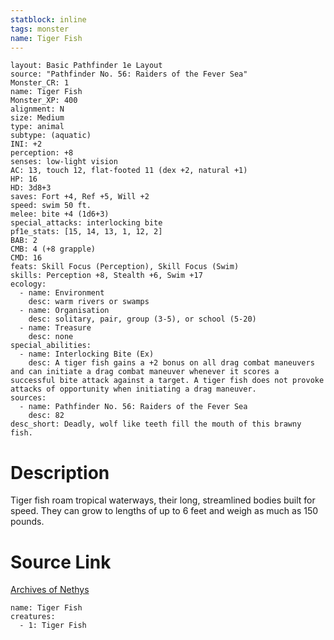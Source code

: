 ```yaml
---
statblock: inline
tags: monster
name: Tiger Fish
---
```

```statblock
layout: Basic Pathfinder 1e Layout
source: "Pathfinder No. 56: Raiders of the Fever Sea"
Monster_CR: 1
name: Tiger Fish
Monster_XP: 400
alignment: N
size: Medium
type: animal
subtype: (aquatic)
INI: +2
perception: +8
senses: low-light vision
AC: 13, touch 12, flat-footed 11 (dex +2, natural +1)
HP: 16
HD: 3d8+3
saves: Fort +4, Ref +5, Will +2
speed: swim 50 ft.
melee: bite +4 (1d6+3)
special_attacks: interlocking bite
pf1e_stats: [15, 14, 13, 1, 12, 2]
BAB: 2
CMB: 4 (+8 grapple)
CMD: 16
feats: Skill Focus (Perception), Skill Focus (Swim)
skills: Perception +8, Stealth +6, Swim +17
ecology:
  - name: Environment
    desc: warm rivers or swamps
  - name: Organisation
    desc: solitary, pair, group (3-5), or school (5-20)
  - name: Treasure
    desc: none
special_abilities:
  - name: Interlocking Bite (Ex)
    desc: A tiger fish gains a +2 bonus on all drag combat maneuvers and can initiate a drag combat maneuver whenever it scores a successful bite attack against a target. A tiger fish does not provoke attacks of opportunity when initiating a drag maneuver.
sources:
  - name: Pathfinder No. 56: Raiders of the Fever Sea
    desc: 82
desc_short: Deadly, wolf like teeth fill the mouth of this brawny fish.
```
# Description
Tiger fish roam tropical waterways, their long, streamlined bodies built for speed. They can grow to lengths of up to 6 feet and weigh as much as 150 pounds.
# Source Link
[Archives of Nethys](https://aonprd.com/MonsterDisplay.aspx?ItemName=Tiger%20Fish)
```encounter-table
name: Tiger Fish
creatures:
  - 1: Tiger Fish
```
